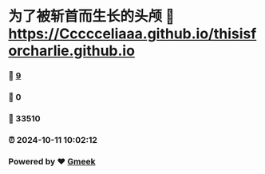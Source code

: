 # 为了被斩首而生长的头颅 :link: https://Ccccceliaaa.github.io/thisisforcharlie.github.io 
### :page_facing_up: [9](https://Ccccceliaaa.github.io/thisisforcharlie.github.io/tag.html) 
### :speech_balloon: 0 
### :hibiscus: 33510 
### :alarm_clock: 2024-10-11 10:02:12 
### Powered by :heart: [Gmeek](https://github.com/Meekdai/Gmeek)
